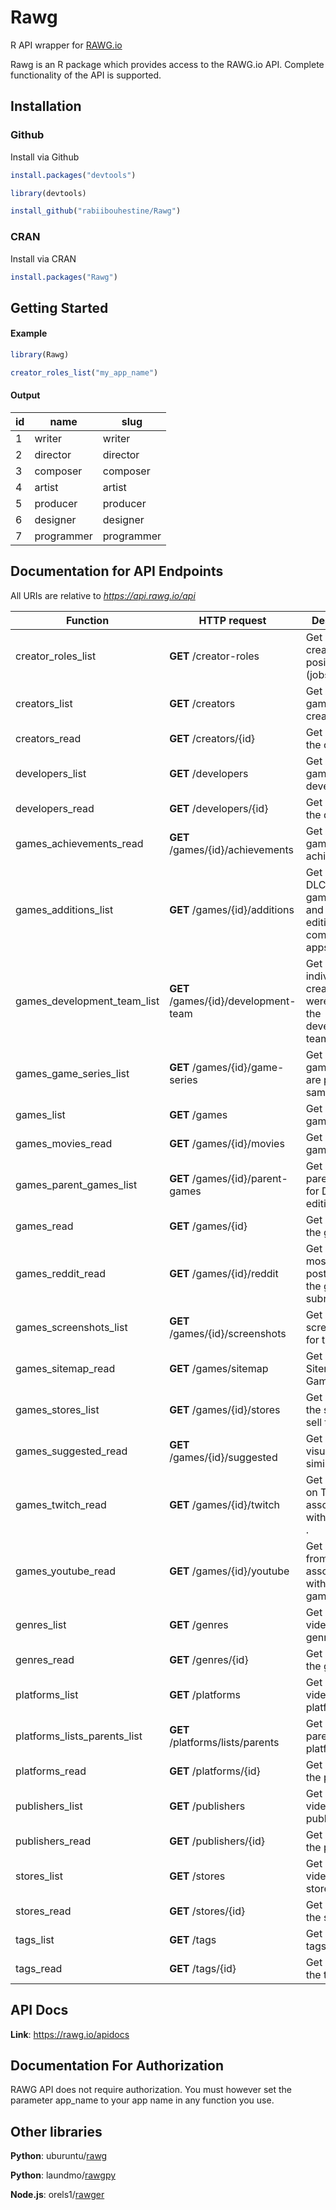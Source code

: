 # Rawg

R API wrapper for [RAWG.io](https://rawg.io/)

Rawg is an R package which provides access to the RAWG.io API. Complete functionality of the API is supported.

## Installation

### Github

Install via Github

```R
install.packages("devtools")

library(devtools)

install_github("rabiibouhestine/Rawg")
```

### CRAN

Install via CRAN

```R
install.packages("Rawg")
```

## Getting Started

#### Example


```R
library(Rawg)

creator_roles_list("my_app_name")

```

#### Output

id | name | slug
------------- | ------------- | -------------
1 | writer | writer
2 | director | director
3 | composer | composer
4 | artist | artist
5 | producer | producer
6 | designer | designer
7 | programmer | programmer

## Documentation for API Endpoints

All URIs are relative to *https://api.rawg.io/api*

Function | HTTP request | Description
------------- | ------------- | -------------
creator_roles_list | **GET** /creator-roles | Get a list of creator positions (jobs).
creators_list | **GET** /creators | Get a list of game creators.
creators_read | **GET** /creators/{id} | Get details of the creator.
developers_list | **GET** /developers | Get a list of game developers.
developers_read | **GET** /developers/{id} | Get details of the developer.
games_achievements_read | **GET** /games/{id}/achievements | Get a list of game achievements.
games_additions_list | **GET** /games/{id}/additions | Get a list of DLC&#39;s for the game, GOTY and other editions, companion apps, etc.
games_development_team_list | **GET** /games/{id}/development-team | Get a list of individual creators that were part of the development team.
games_game_series_list | **GET** /games/{id}/game-series | Get a list of games that are part of the same series.
games_list | **GET** /games | Get a list of games.
games_movies_read | **GET** /games/{id}/movies | Get a list of game trailers.
games_parent_games_list | **GET** /games/{id}/parent-games | Get a list of parent games for DLC&#39;s and editions.
games_read | **GET** /games/{id} | Get details of the game.
games_reddit_read | **GET** /games/{id}/reddit | Get a list of most recent posts from the game&#39;s subreddit.
games_screenshots_list | **GET** /games/{id}/screenshots | Get screenshots for the game.
games_sitemap_read | **GET** /games/sitemap | Get The Sitemap Games list.
games_stores_list | **GET** /games/{id}/stores | Get links to the stores that sell the game.
games_suggested_read | **GET** /games/{id}/suggested | Get a list of visually similar games.
games_twitch_read | **GET** /games/{id}/twitch | Get streams on Twitch associated with the game .
games_youtube_read | **GET** /games/{id}/youtube | Get videos from YouTube associated with the game.
genres_list | **GET** /genres | Get a list of video game genres.
genres_read | **GET** /genres/{id} | Get details of the genre.
platforms_list | **GET** /platforms | Get a list of video game platforms.
platforms_lists_parents_list | **GET** /platforms/lists/parents | Get a list of parent platforms.
platforms_read | **GET** /platforms/{id} | Get details of the platform.
publishers_list | **GET** /publishers | Get a list of video game publishers.
publishers_read | **GET** /publishers/{id} | Get details of the publisher.
stores_list | **GET** /stores | Get a list of video game storefronts.
stores_read | **GET** /stores/{id} | Get details of the store.
tags_list | **GET** /tags | Get a list of tags.
tags_read | **GET** /tags/{id} | Get details of the tag.




## API Docs

**Link**: https://rawg.io/apidocs

## Documentation For Authorization

RAWG API does not require authorization. You must however set the parameter app_name to your app name in any function you use.

## Other libraries

**Python**: uburuntu/[rawg](https://github.com/uburuntu/rawg)

**Python**: laundmo/[rawgpy](https://pypi.org/project/rawgpy)

**Node.js**: orels1/[rawger](https://github.com/orels1/rawger)
